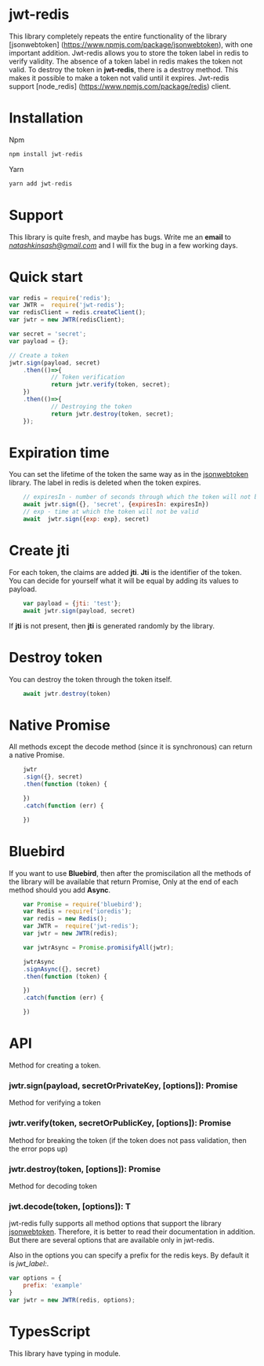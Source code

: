 # jwt-redis

This library completely repeats the entire functionality of the library [jsonwebtoken] (https://www.npmjs.com/package/jsonwebtoken), with one important addition.
Jwt-redis allows you to store the token label in redis to verify validity.
The absence of a token label in redis makes the token not valid. To destroy the token in **jwt-redis**, there is a destroy method.
This makes it possible to make a token not valid until it expires.
Jwt-redis support [node_redis] (https://www.npmjs.com/package/redis) client.


# Installation

Npm
```javascript
npm install jwt-redis
```

Yarn
```javascript
yarn add jwt-redis
```

# Support

This library is quite fresh, and maybe has bugs. Write me an **email** to *natashkinsash@gmail.com* and I will fix the bug in a few working days.

# Quick start

```javascript
var redis = require('redis');
var JWTR =  require('jwt-redis');
var redisClient = redis.createClient();
var jwtr = new JWTR(redisClient);

var secret = 'secret';
var payload = {};

// Create a token
jwtr.sign(payload, secret)
    .then(()=>{
            // Token verification
            return jwtr.verify(token, secret);
    })
    .then(()=>{
            // Destroying the token
            return jwtr.destroy(token, secret);
    });
```

# Expiration time
You can set the lifetime of the token the same way as in the [jsonwebtoken](https://www.npmjs.com/package/jsonwebtoken) library.
The label in redis is deleted when the token expires.
```javascript
    // expiresIn - number of seconds through which the token will not be valid
    await jwtr.sign({}, 'secret', {expiresIn: expiresIn})
    // exp - time at which the token will not be valid
    await  jwtr.sign({exp: exp}, secret)
```

# Create jti

For each token, the claims are added **jti**. **Jti** is the identifier of the token.
You can decide for yourself what it will be equal by adding its values to payload.

```javascript
    var payload = {jti: 'test'};
    await jwtr.sign(payload, secret)
```

If **jti** is not present, then **jti** is generated randomly by the library.

# Destroy token

You can destroy the token through the token itself.

```javascript
    await jwtr.destroy(token)
```


# Native Promise

All methods except the decode method (since it is synchronous) can return a native Promise.

```javascript
    jwtr
    .sign({}, secret)
    .then(function (token) {

    })
    .catch(function (err) {

    })
```

# Bluebird

If you want to use **Bluebird**, then after the promiscilation all the methods of the library will be available that return Promise,
Only at the end of each method should you add **Async**.

```javascript
    var Promise = require('bluebird');
    var Redis = require('ioredis');
    var redis = new Redis();
    var JWTR =  require('jwt-redis');
    var jwtr = new JWTR(redis);

    var jwtrAsync = Promise.promisifyAll(jwtr);

    jwtrAsync
    .signAsync({}, secret)
    .then(function (token) {

    })
    .catch(function (err) {

    })
```

# API

Method for creating a token.
### jwtr.sign(payload, secretOrPrivateKey, [options]): Promise<string> ###

Method for verifying a token
### jwtr.verify<T>(token, secretOrPublicKey, [options]): Promise<T> ###

Method for breaking the token (if the token does not pass validation, then the error pops up)
### jwtr.destroy(token, [options]): Promise<void> ###

Method for decoding token
### jwt.decode<T>(token, [options]): T ###

jwt-redis fully supports all method options that support the library [jsonwebtoken](https://www.npmjs.com/package/jsonwebtoken).
Therefore, it is better to read their documentation in addition. But there are several options that are available only in jwt-redis.

Also in the options you can specify a prefix for the redis keys. By default it is *jwt_label:*.

```javascript
var options = {
    prefix: 'example'
}
var jwtr = new JWTR(redis, options);
```

# TypesScript

This library have typing in module.
